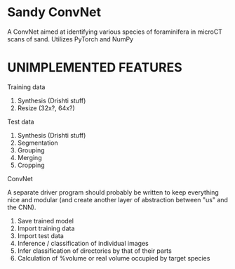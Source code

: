 # Sandy ConvNet
A ConvNet aimed at identifying various species of foraminifera in microCT scans of sand.
Utilizes PyTorch and NumPy

# UNIMPLEMENTED FEATURES

Training data

1. Synthesis (Drishti stuff)
2. Resize (32x?, 64x?)

Test data

1. Synthesis (Drishti stuff)
2. Segmentation
3. Grouping
4. Merging
5. Cropping

ConvNet

A separate driver program should probably be written to keep everything nice and modular (and create another layer of abstraction between "us" and the CNN).

1. Save trained model
2. Import training data
3. Import test data
4. Inference / classification of individual images
5. Infer classification of directories by that of their parts
6. Calculation of %volume or real volume occupied by target species
